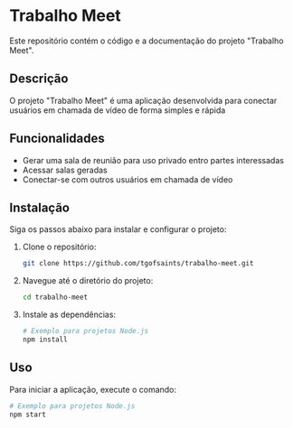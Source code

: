 # Trabalho Meet

Este repositório contém o código e a documentação do projeto "Trabalho Meet".

## Descrição

O projeto "Trabalho Meet" é uma aplicação desenvolvida para conectar usuários em chamada de vídeo de forma simples e rápida

## Funcionalidades

- Gerar uma sala de reunião para uso privado entro partes interessadas
- Acessar salas geradas
- Conectar-se com outros usuários em chamada de vídeo

## Instalação

Siga os passos abaixo para instalar e configurar o projeto:

1. Clone o repositório:
    ```bash
    git clone https://github.com/tgofsaints/trabalho-meet.git
    ```
2. Navegue até o diretório do projeto:
    ```bash
    cd trabalho-meet
    ```
3. Instale as dependências:
    ```bash
    # Exemplo para projetos Node.js
    npm install
    ```

## Uso

Para iniciar a aplicação, execute o comando:

```bash
# Exemplo para projetos Node.js
npm start
